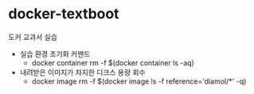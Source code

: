 # docker-textboot
도커 교과서 실습

- 실습 환경 초기화 커맨드
  - docker container rm -f $(docker container ls -aq)
- 내려받은 이미지가 차지한 디크스 용량 회수
  - docker image rm -f $(docker image ls -f reference='diamol/*' -q)

